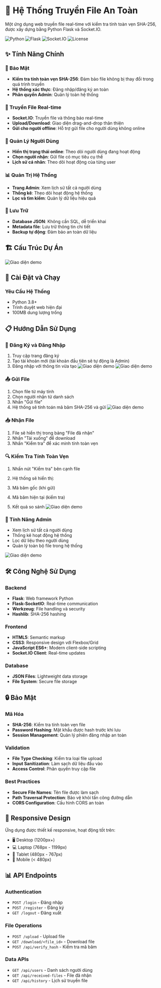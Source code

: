 # 🚀 Hệ Thống Truyền File An Toàn

Một ứng dụng web truyền file real-time với kiểm tra tính toàn vẹn SHA-256, được xây dựng bằng Python Flask và Socket.IO.

![Python](https://img.shields.io/badge/Python-3.8+-blue.svg)
![Flask](https://img.shields.io/badge/Flask-2.3+-green.svg)
![Socket.IO](https://img.shields.io/badge/Socket.IO-5.3+-orange.svg)
![License](https://img.shields.io/badge/License-MIT-yellow.svg)

## ✨ Tính Năng Chính

### 🔐 Bảo Mật
- **Kiểm tra tính toàn vẹn SHA-256**: Đảm bảo file không bị thay đổi trong quá trình truyền
- **Hệ thống xác thực**: Đăng nhập/đăng ký an toàn
- **Phân quyền Admin**: Quản lý toàn hệ thống

### 📡 Truyền File Real-time
- **Socket.IO**: Truyền file và thông báo real-time
- **Upload/Download**: Giao diện drag-and-drop thân thiện
- **Gửi cho người offline**: Hỗ trợ gửi file cho người dùng không online

### 👥 Quản Lý Người Dùng
- **Hiển thị trạng thái online**: Theo dõi người dùng đang hoạt động
- **Chọn người nhận**: Gửi file có mục tiêu cụ thể
- **Lịch sử cá nhân**: Theo dõi hoạt động của từng user

### 📊 Quản Trị Hệ Thống
- **Trang Admin**: Xem lịch sử tất cả người dùng
- **Thống kê**: Theo dõi hoạt động hệ thống
- **Lọc và tìm kiếm**: Quản lý dữ liệu hiệu quả

### 💾 Lưu Trữ
- **Database JSON**: Không cần SQL, dễ triển khai
- **Metadata file**: Lưu trữ thông tin chi tiết
- **Backup tự động**: Đảm bảo an toàn dữ liệu

## 🏗️ Cấu Trúc Dự Án
![Giao diện demo](/CayThuMuc.png)

## 🚀 Cài Đặt và Chạy

### Yêu Cầu Hệ Thống
- Python 3.8+
- Trình duyệt web hiện đại
- 100MB dung lượng trống

## 📋 Hướng Dẫn Sử Dụng

### 🔑 Đăng Ký và Đăng Nhập

1. Truy cập trang đăng ký
2. Tạo tài khoản mới (tài khoản đầu tiên sẽ tự động là Admin)
3. Đăng nhập với thông tin vừa tạo
![Giao diện demo](/DangNhap.png)
![Giao diện demo](/DangKy.png)


### 📤 Gửi File

1. Chọn file từ máy tính
2. Chọn người nhận từ danh sách
3. Nhấn "Gửi file"
4. Hệ thống sẽ tính toán mã băm SHA-256 và gửi
![Giao diện demo](/TongQuanHeThong.png)


### 📥 Nhận File

1. File sẽ hiển thị trong bảng "File đã nhận"
2. Nhấn "Tải xuống" để download
3. Nhấn "Kiểm tra" để xác minh tính toàn vẹn


### 🔍 Kiểm Tra Tính Toàn Vẹn

1. Nhấn nút "Kiểm tra" bên cạnh file
2. Hệ thống sẽ hiển thị:

1. Mã băm gốc (khi gửi)
2. Mã băm hiện tại (kiểm tra)
3. Kết quả so sánh
![Giao diện demo](/KiemTraFile.png)




### 👑 Tính Năng Admin

- Xem lịch sử tất cả người dùng
- Thống kê hoạt động hệ thống
- Lọc dữ liệu theo người dùng
- Quản lý toàn bộ file trong hệ thống

![Giao diện demo](/LichSuQuanTri.png)

## 🛠️ Công Nghệ Sử Dụng

### Backend

- **Flask**: Web framework Python
- **Flask-SocketIO**: Real-time communication
- **Werkzeug**: File handling và security
- **Hashlib**: SHA-256 hashing


### Frontend

- **HTML5**: Semantic markup
- **CSS3**: Responsive design với Flexbox/Grid
- **JavaScript ES6+**: Modern client-side scripting
- **Socket.IO Client**: Real-time updates


### Database

- **JSON Files**: Lightweight data storage
- **File System**: Secure file storage


## 🔒 Bảo Mật

### Mã Hóa

- **SHA-256**: Kiểm tra tính toàn vẹn file
- **Password Hashing**: Mật khẩu được hash trước khi lưu
- **Session Management**: Quản lý phiên đăng nhập an toàn


### Validation

- **File Type Checking**: Kiểm tra loại file upload
- **Input Sanitization**: Làm sạch dữ liệu đầu vào
- **Access Control**: Phân quyền truy cập file


### Best Practices

- **Secure File Names**: Tên file được làm sạch
- **Path Traversal Protection**: Bảo vệ khỏi tấn công đường dẫn
- **CORS Configuration**: Cấu hình CORS an toàn


## 📱 Responsive Design

Ứng dụng được thiết kế responsive, hoạt động tốt trên:

- 🖥️ Desktop (1200px+)
- 💻 Laptop (768px - 1199px)
- 📱 Tablet (480px - 767px)
- 📱 Mobile (< 480px)


## 📊 API Endpoints

### Authentication

- `POST /login` - Đăng nhập
- `POST /register` - Đăng ký
- `GET /logout` - Đăng xuất


### File Operations

- `POST /upload` - Upload file
- `GET /download/<file_id>` - Download file
- `POST /api/verify_hash` - Kiểm tra mã băm


### Data APIs

- `GET /api/users` - Danh sách người dùng
- `GET /api/received-files` - File đã nhận
- `GET /api/history` - Lịch sử truyền file


